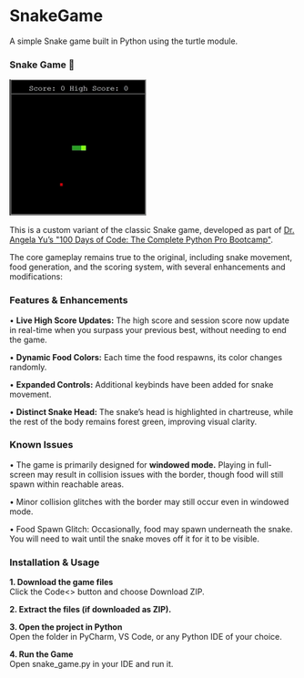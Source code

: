 # SnakeGame
A simple Snake game built in Python using the turtle module.

### **Snake Game** 🐍

![Gameplay](snake_gameplay.gif)

This is a custom variant of the classic Snake game, developed as part of [Dr. Angela Yu’s "100 Days of Code: The Complete Python Pro Bootcamp"](https://www.udemy.com/course/100-days-of-code/).

The core gameplay remains true to the original, including snake movement, food generation, and the scoring system, with several enhancements and modifications:

### **Features & Enhancements**

• **Live High Score Updates:** The high score and session score now update in real-time when you surpass your previous best, without needing to end the game.

• **Dynamic Food Colors:** Each time the food respawns, its color changes randomly.

• **Expanded Controls:** Additional keybinds have been added for snake movement.

• **Distinct Snake Head:** The snake’s head is highlighted in chartreuse, while the rest of the body remains forest green, improving visual clarity.

### **Known Issues**

• The game is primarily designed for **windowed mode.** Playing in full-screen may result in collision issues with the border, though food will still spawn within reachable areas.

• Minor collision glitches with the border may still occur even in windowed mode.

• Food Spawn Glitch: Occasionally, food may spawn underneath the snake. You will need to wait until the snake moves off it for it to be visible.

### **Installation & Usage**

**1. Download the game files**  
  Click the Code<> button and choose Download ZIP.

**2. Extract the files (if downloaded as ZIP).**   

**3. Open the project in Python**   
  Open the folder in PyCharm, VS Code, or any Python IDE of your choice.

**4. Run the Game**   
  Open snake_game.py in your IDE and run it.

